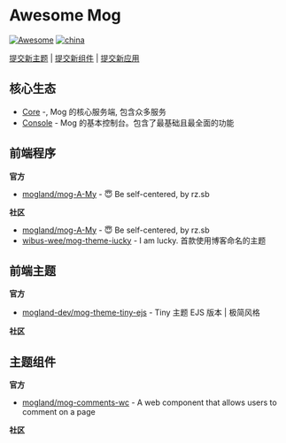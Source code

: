 # Awesome Mog

[![Awesome](https://awesome.re/badge-flat2.svg)](https://awesome.re) [![china](https://jaywcjlove.github.io/sb/lang/chinese.svg)](README.md)

[提交新主题](/CONTRIBUTING.md#提交新主题) | [提交新组件](/CONTRIBUTING.md#提交新组件) | [提交新应用](/CONTRIBUTING.md#提交新应用)

## 核心生态

- [Core](https://github.com/mogland/core) -, Mog 的核心服务端, 包含众多服务
- [Console](https://github.com/mogland/console) - Mog 的基本控制台。包含了最基础且最全面的功能

## 前端程序

**官方**

<ul><li><a href="https://github.com/mogland/mog-A-My">mogland/mog-A-My</a> - 😇 Be self-centered, by rz.sb</li></ul>

**社区**

<ul><li><a href="https://github.com/mogland/mog-A-My">mogland/mog-A-My</a> - 😇 Be self-centered, by rz.sb</li><li><a href="https://github.com/wibus-wee/mog-theme-iucky">wibus-wee/mog-theme-iucky</a> - I am lucky. 首款使用博客命名的主题</li></ul>

## 前端主题

**官方**

<ul><li><a href="https://github.com/mogland-dev/mog-theme-tiny-ejs">mogland-dev/mog-theme-tiny-ejs</a> - Tiny 主题 EJS 版本 | 极简风格</li></ul>

**社区**

<ul></ul>

## 主题组件

**官方**

<ul><li><a href="https://github.com/mogland/mog-comments-wc">mogland/mog-comments-wc</a> - A web component that allows users to comment on a page</li></ul>

**社区**

<ul></ul>